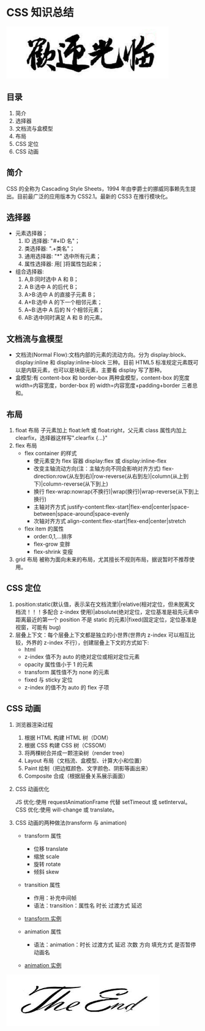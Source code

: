 # CSS 知识总结

![hello](./hello.png)

## 目录

1. 简介
2. 选择器
3. 文档流与盒模型
4. 布局
5. CSS 定位
6. CSS 动画

## 简介

CSS 的全称为 Cascading Style Sheets，1994 年由李爵士的挪威同事赖先生提出。目前最广泛的应用版本为 CSS2.1。最新的 CSS3 在推行模块化。

## 选择器

-   元素选择器；
    1. ID 选择器: "#+ID 名"；
    2. 类选择器: ".+类名"；
    3. 通用选择器: "\*" 选中所有元素；
    4. 属性选择器: 用[ ]将属性包起来；
-   组合选择器:
    1. A,B:同时选中 A 和 B；
    2. A B:选中 A 的后代 B；
    3. A>B:选中 A 的直接子元素 B；
    4. A+B:选中 A 的下一个相邻元素；
    5. A~B:选中 A 后的 N 个相邻元素；
    6. AB:选中同时满足 A 和 B 的元素。

## 文档流与盒模型

-   文档流(Normal Flow):文档内部的元素的流动方向。分为 display:block、display:inline 和 display:inline-block 三种。目前 HTML5 标准规定元素既可以是内联元素，也可以是块级元素，主要看 display 写了那种。
-   盒模型:有 content-box 和 border-box 两种盒模型，content-box 的宽度 width=内容宽度，border-box 的 width=内容宽度+padding+border 三者总和。

## 布局

1. float 布局
   子元素加上 float:left 或 float:right，父元素 class 属性内加上 clearfix，选择器这样写".clearfix {...}"
2. flex 布局
    - flex container 的样式
        - 使元素变为 flex 容器
          display:flex 或 display:inline-flex
        - 改变主轴流动方向(注：主轴方向不同会影响对齐方式)
          flex-direction:row(从左到右)|row-reverse(从右到左)|column(从上到下)|column-reverse(从下到上)
        - 换行
          flex-wrap:nowrap(不换行)|wrap(换行)|wrap-reverse(从下到上换行)
        - 主轴对齐方式
          justify-content:flex-start|flex-end|center|space-between|space-around|space-evenly
        - 次轴对齐方式
          align-content:flex-start|flex-end|center|stretch
    - flex item 的属性
        - order:0,1,...排序
        - flex-grow 变胖
        - flex-shrink 变瘦
3. grid 布局
   被称为面向未来的布局，尤其擅长不规则布局，据说暂时不推荐使用。

## CSS 定位

1. position:static(默认值，表示呆在文档流里)|relative(相对定位，但未脱离文档流！！！多配合 z-index 使用)|absolute(绝对定位，定位基准是祖先元素中距离最近的第一个 position 不是 static 的元素)|fixed(固定定位，定位基准是视窗，可能有 bug)
2. 层叠上下文：每个层叠上下文都是独立的小世界(世界内 z-index 可以相互比较，外界的 z-index 不行），创建层叠上下文的方式如下:
    - html
    - z-index 值不为 auto 的绝对定位或相对定位元素
    - opacity 属性值小于 1 的元素
    - transform 属性值不为 none 的元素
    - fixed 与 sticky 定位
    - z-index 的值不为 auto 的 flex 子项

## CSS 动画

1. 浏览器渲染过程

    1. 根据 HTML 构建 HTML 树（DOM）
    2. 根据 CSS 构建 CSS 树（CSSOM）
    3. 将两棵树合并成一颗渲染树（render tree）
    4. Layout 布局（文档流、盒模型、计算大小和位置）
    5. Paint 绘制（把边框颜色、文字颜色、阴影等画出来）
    6. Composite 合成（根据层叠关系展示画面）

2. CSS 动画优化

    JS 优化:使用 requestAnimationFrame 代替 setTimeout 或 setInterval。
    CSS 优化:使用 will-change 或 translate。

3. CSS 动画的两种做法(transform 与 animation)

    - transform 属性
        - 位移 translate
        - 缩放 scale
        - 旋转 rotate
        - 倾斜 skew
    - transition 属性
        - 作用：补充中间帧
        - 语法：transition：属性名 时长 过渡方式 延迟
    - [transform 实例](http://js.jirengu.com/mojur/5/edit?html,css,output)

    - animation 属性
        - 语法：animation：时长 过渡方式 延迟 次数 方向 填充方式 是否暂停 动画名
    - [animation 实例](http://js.jirengu.com/dibeg/3/edit?html,css,output)

![end](./end.png)

